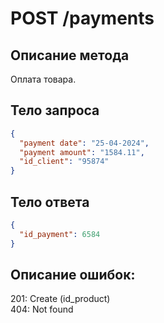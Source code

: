 # POST /payments

## Описание метода
Оплата товара.

## Тело запроса
```json
{
  "payment date": "25-04-2024",
  "payment amount": "1584.11", 
  "id_client": "95874"
}
 ```

## Тело ответа
```json
{
  "id_payment": 6584
}
 ```

## Описание ошибок:
201: Create (id_product)                            
404: Not found
